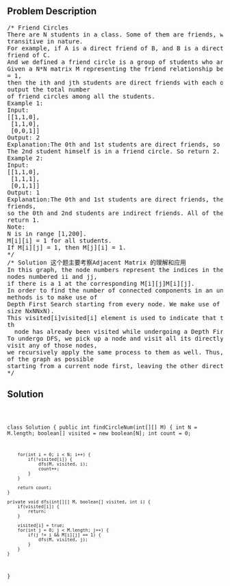 <!--
<style>
  body { font-family: Arial, sans-serif; }
  .container { max-width: 100%; margin: 0 auto; padding: 10px; }
  .comment-block { max-width: 30%; background-color: #f9f9f9; padding: 10px; border-left: 5px solid #ccc; overflow-wrap: break-word; white-space: pre-wrap; }
  .code-block { background-color: #f4f4f4; padding: 10px; border: 1px solid #ddd; overflow-wrap: break-word; white-space: pre-wrap; }
</style>
-->

<div class='container'>
<h2>Problem Description</h2>
<div class='comment-block'>
<pre>
/* Friend Circles
There are N students in a class. Some of them are friends, while some are not. Their friendship is
transitive in nature.
For example, if A is a direct friend of B, and B is a direct friend of C, then A is an indirect
friend of C.
And we defined a friend circle is a group of students who are direct or indirect friends.
Given a N*N matrix M representing the friend relationship between students in the class. If M[i][j]
= 1,
then the ith and jth students are direct friends with each other, otherwise not. And you have to
output the total number
of friend circles among all the students.
Example 1:
Input:
[[1,1,0],
 [1,1,0],
 [0,0,1]]
Output: 2
Explanation:The 0th and 1st students are direct friends, so they are in a friend circle.
The 2nd student himself is in a friend circle. So return 2.
Example 2:
Input:
[[1,1,0],
 [1,1,1],
 [0,1,1]]
Output: 1
Explanation:The 0th and 1st students are direct friends, the 1st and 2nd students are direct
friends,
so the 0th and 2nd students are indirect friends. All of them are in the same friend circle, so
return 1.
Note:
N is in range [1,200].
M[i][i] = 1 for all students.
If M[i][j] = 1, then M[j][i] = 1.
*/
/* Solution 这个题主要考察Adjacent Matrix 的理解和应用
In this graph, the node numbers represent the indices in the matrix M and an edge exists between the
nodes numbered ii and jj,
if there is a 1 at the corresponding M[i][j]M[i][j].
In order to find the number of connected components in an undirected graph, one of the simplest
methods is to make use of
Depth First Search starting from every node. We make use of visitedvisited array of size NN(MM is of
size NxNNxN).
This visited[i]visited[i] element is used to indicate that the i^{th}i
th
  node has already been visited while undergoing a Depth First Search from some node.
To undergo DFS, we pick up a node and visit all its directly connected nodes. But, as soon as we
visit any of those nodes,
we recursively apply the same process to them as well. Thus, we try to go as deeper into the levels
of the graph as possible
starting from a current node first, leaving the other direct neighbour nodes to be visited later on.
*/
</pre>
</div>

<h2>Solution</h2>
<div class='code-block'>
<pre><code class='language-java'>



class Solution {
    public int findCircleNum(int[][] M) {
        int N = M.length;
        boolean[] visited = new boolean[N];
        int count = 0;
        
        for(int i = 0; i < N; i++) {
            if(!visited[i]) {
                dfs(M, visited, i);
                count++;
            }
        }
        
        return count;
    }
    
    private void dfs(int[][] M, boolean[] visited, int i) {
        if(visited[i]) {
            return;
        }
        
        visited[i] = true;
        for(int j = 0; j < M.length; j++) {
            if(j != i && M[i][j] == 1) {
                dfs(M, visited, j);
            }
        }
    }
}</code></pre>
</div>
</div>
